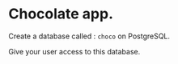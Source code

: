 # Chocolate app.

Create a database called : `choco` on PostgreSQL.

Give your user access to this database.
